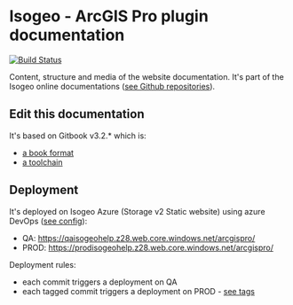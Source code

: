 # Isogeo - ArcGIS Pro plugin documentation

[![Build Status](https://dev.azure.com/isogeo/Documentations/_apis/build/status/isogeo.doc-plugin-arcgispro?branchName=master)](https://dev.azure.com/isogeo/Documentations/_build/latest?definitionId=56&branchName=master)

Content, structure and media of the website documentation. It's part of the Isogeo online documentations ([see Github repositories](https://github.com/search?q=topic%3Adocumentation+org%3Aisogeo&type=Repositories)).

## Edit this documentation

It's based on Gitbook v3.2.* which is:

* [a book format](https://github.com/GitbookIO/gitbook)
* [a toolchain](https://toolchain.gitbook.com/)

## Deployment

It's deployed on Isogeo Azure (Storage v2 Static website) using azure DevOps ([see config](https://github.com/isogeo/doc-plugin-arcmap/blob/master/azure-pipelines.yml)):

* QA: <https://qaisogeohelp.z28.web.core.windows.net/arcgispro/>
* PROD: <https://prodisogeohelp.z28.web.core.windows.net/arcgispro/>

Deployment rules:

* each commit triggers a deployment on QA
* each tagged commit triggers a deployment on PROD - [see tags](https://github.com/isogeo/doc-plugin-arcgispro/tags)
